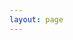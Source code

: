 ```yaml
---
layout: page
---
```


<!-- markdownlint-disable first-line-h1 no-inline-html -->
<script setup>
  import Home from "./-components/Home.vue";
</script>

<Home>
<template #content>

::: warning

This documentation is a work in progress. We are making quick
progress (and would love your help!).

We're still writing many areas of the documentation, building
examples, and fixing mistakes. But if you're ready for an
adventure, come on in and join the fun!

:::

</template>
</Home>
